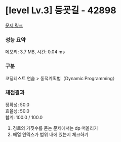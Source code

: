 # [level Lv.3] 등굣길 - 42898 

[문제 링크](https://school.programmers.co.kr/learn/courses/30/lessons/42898) 

### 성능 요약

메모리: 3.7 MB, 시간: 0.04 ms

### 구분

코딩테스트 연습 > 동적계획법（Dynamic Programming）

### 채점결과

정확성: 50.0<br/>효율성: 50.0<br/>합계: 100.0 / 100.0

1. 경로의 가짓수를 묻는 문제에서는 dp 떠올리기
2. 배열 인덱스가 범위 내에 있는지 체크하기
